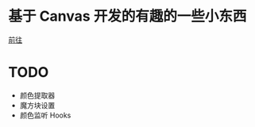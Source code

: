 # 基于 Canvas 开发的有趣的一些小东西

[前往](https://barba828.github.io/barba-app/)

# TODO

- 颜色提取器
- 魔方块设置
- 颜色监听 Hooks
